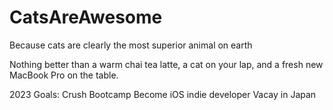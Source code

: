 # CatsAreAwesome
Because cats are clearly the most superior animal on earth

Nothing better than a warm chai tea latte, a cat on your lap, and a fresh new MacBook Pro on the table.

2023 Goals:
Crush Bootcamp
Become iOS indie developer
Vacay in Japan


